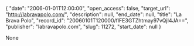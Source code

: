 {
  "date": "2006-01-01T12:00:00", 
  "open_access": false, 
  "target_url": "http://labravapolo.com/", 
  "description": null, 
  "end_date": null, 
  "title": "La Brava Polo", 
  "record_id": "20060101T120000/flFE3GTZhtmay97vQjI4JA==", 
  "publisher": "labravapolo.com", 
  "slug": 11272, 
  "start_date": null
}

None